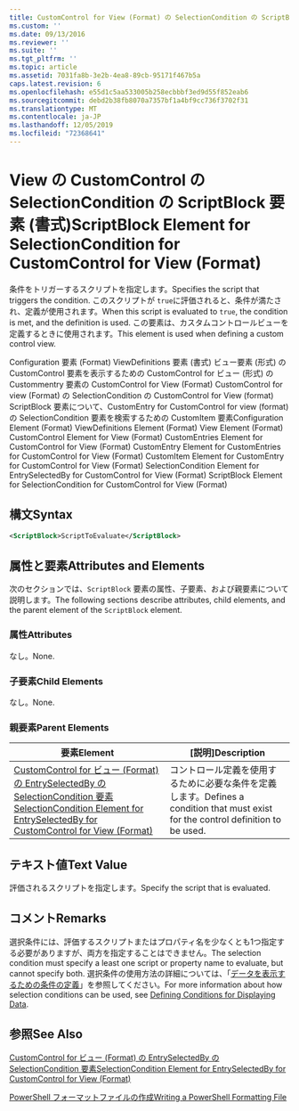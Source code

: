 ```yaml
---
title: CustomControl for View (Format) の SelectionCondition の ScriptBlock 要素Microsoft Docs
ms.custom: ''
ms.date: 09/13/2016
ms.reviewer: ''
ms.suite: ''
ms.tgt_pltfrm: ''
ms.topic: article
ms.assetid: 7031fa8b-3e2b-4ea8-89cb-95171f467b5a
caps.latest.revision: 6
ms.openlocfilehash: e55d1c5aa533005b258ecbbbf3ed9d55f852eab6
ms.sourcegitcommit: debd2b38fb8070a7357bf1a4bf9cc736f3702f31
ms.translationtype: MT
ms.contentlocale: ja-JP
ms.lasthandoff: 12/05/2019
ms.locfileid: "72368641"
---
```

# <a name="scriptblock-element-for-selectioncondition-for-customcontrol-for-view-format"></a><span data-ttu-id="9d113-102">View の CustomControl の SelectionCondition の ScriptBlock 要素 (書式)</span><span class="sxs-lookup"><span data-stu-id="9d113-102">ScriptBlock Element for SelectionCondition for CustomControl for View (Format)</span></span>

<span data-ttu-id="9d113-103">条件をトリガーするスクリプトを指定します。</span><span class="sxs-lookup"><span data-stu-id="9d113-103">Specifies the script that triggers the condition.</span></span> <span data-ttu-id="9d113-104">このスクリプトが `true`に評価されると、条件が満たされ、定義が使用されます。</span><span class="sxs-lookup"><span data-stu-id="9d113-104">When this script is evaluated to `true`, the condition is met, and the definition is used.</span></span> <span data-ttu-id="9d113-105">この要素は、カスタムコントロールビューを定義するときに使用されます。</span><span class="sxs-lookup"><span data-stu-id="9d113-105">This element is used when defining a custom control view.</span></span>

<span data-ttu-id="9d113-106">Configuration 要素 (Format) ViewDefinitions 要素 (書式) ビュー要素 (形式) の CustomControl 要素を表示するための CustomControl for ビュー (形式) の Custommentry 要素の CustomControl for View (Format) CustomControl for view (Format) の SelectionCondition の CustomControl for View (format) ScriptBlock 要素について、CustomEntry for CustomControl for view (format) の SelectionCondition 要素を検索するための CustomItem 要素</span><span class="sxs-lookup"><span data-stu-id="9d113-106">Configuration Element (Format) ViewDefinitions Element (Format) View Element (Format) CustomControl Element for View (Format) CustomEntries Element for CustomControl for View (Format) CustomEntry Element for CustomEntries for CustomControl for View (Format) CustomItem Element for CustomEntry for CustomControl for View (Format) SelectionCondition Element for EntrySelectedBy for CustomControl for View (Format) ScriptBlock Element for SelectionCondition for CustomControl for View (Format)</span></span>

## <a name="syntax"></a><span data-ttu-id="9d113-107">構文</span><span class="sxs-lookup"><span data-stu-id="9d113-107">Syntax</span></span>

```xml
<ScriptBlock>ScriptToEvaluate</ScriptBlock>
```

## <a name="attributes-and-elements"></a><span data-ttu-id="9d113-108">属性と要素</span><span class="sxs-lookup"><span data-stu-id="9d113-108">Attributes and Elements</span></span>

<span data-ttu-id="9d113-109">次のセクションでは、`ScriptBlock` 要素の属性、子要素、および親要素について説明します。</span><span class="sxs-lookup"><span data-stu-id="9d113-109">The following sections describe attributes, child elements, and the parent element of the `ScriptBlock` element.</span></span>

### <a name="attributes"></a><span data-ttu-id="9d113-110">属性</span><span class="sxs-lookup"><span data-stu-id="9d113-110">Attributes</span></span>

<span data-ttu-id="9d113-111">なし。</span><span class="sxs-lookup"><span data-stu-id="9d113-111">None.</span></span>

### <a name="child-elements"></a><span data-ttu-id="9d113-112">子要素</span><span class="sxs-lookup"><span data-stu-id="9d113-112">Child Elements</span></span>

<span data-ttu-id="9d113-113">なし。</span><span class="sxs-lookup"><span data-stu-id="9d113-113">None.</span></span>

### <a name="parent-elements"></a><span data-ttu-id="9d113-114">親要素</span><span class="sxs-lookup"><span data-stu-id="9d113-114">Parent Elements</span></span>

|<span data-ttu-id="9d113-115">要素</span><span class="sxs-lookup"><span data-stu-id="9d113-115">Element</span></span>|<span data-ttu-id="9d113-116">[説明]</span><span class="sxs-lookup"><span data-stu-id="9d113-116">Description</span></span>|
|-------------|-----------------|
|[<span data-ttu-id="9d113-117">CustomControl for ビュー (Format) の EntrySelectedBy の SelectionCondition 要素</span><span class="sxs-lookup"><span data-stu-id="9d113-117">SelectionCondition Element for EntrySelectedBy for CustomControl for View (Format)</span></span>](./selectioncondition-element-for-entryselectedby-for-customcontrol-format.md)|<span data-ttu-id="9d113-118">コントロール定義を使用するために必要な条件を定義します。</span><span class="sxs-lookup"><span data-stu-id="9d113-118">Defines a condition that must exist for the control definition to be used.</span></span>|

## <a name="text-value"></a><span data-ttu-id="9d113-119">テキスト値</span><span class="sxs-lookup"><span data-stu-id="9d113-119">Text Value</span></span>

<span data-ttu-id="9d113-120">評価されるスクリプトを指定します。</span><span class="sxs-lookup"><span data-stu-id="9d113-120">Specify the script that is evaluated.</span></span>

## <a name="remarks"></a><span data-ttu-id="9d113-121">コメント</span><span class="sxs-lookup"><span data-stu-id="9d113-121">Remarks</span></span>

<span data-ttu-id="9d113-122">選択条件には、評価するスクリプトまたはプロパティ名を少なくとも1つ指定する必要がありますが、両方を指定することはできません。</span><span class="sxs-lookup"><span data-stu-id="9d113-122">The selection condition must specify a least one script or property name to evaluate, but cannot specify both.</span></span> <span data-ttu-id="9d113-123">選択条件の使用方法の詳細については、「[データを表示するための条件の定義](./defining-conditions-for-displaying-data.md)」を参照してください。</span><span class="sxs-lookup"><span data-stu-id="9d113-123">For more information about how selection conditions can be used, see [Defining Conditions for Displaying Data](./defining-conditions-for-displaying-data.md).</span></span>

## <a name="see-also"></a><span data-ttu-id="9d113-124">参照</span><span class="sxs-lookup"><span data-stu-id="9d113-124">See Also</span></span>

[<span data-ttu-id="9d113-125">CustomControl for ビュー (Format) の EntrySelectedBy の SelectionCondition 要素</span><span class="sxs-lookup"><span data-stu-id="9d113-125">SelectionCondition Element for EntrySelectedBy for CustomControl for View (Format)</span></span>](./selectioncondition-element-for-entryselectedby-for-customcontrol-format.md)

[<span data-ttu-id="9d113-126">PowerShell フォーマットファイルの作成</span><span class="sxs-lookup"><span data-stu-id="9d113-126">Writing a PowerShell Formatting File</span></span>](./writing-a-powershell-formatting-file.md)
